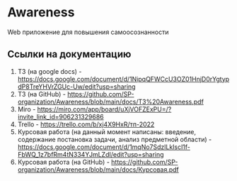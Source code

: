 # Awareness
Web приложение для повышения самоосознанности

## Ссылки на документацию
1. ТЗ (на google docs) - https://docs.google.com/document/d/1NipqQFWCcU3OZ01HnjD0rYgtypdP8TreYHVrZGUc-Uw/edit?usp=sharing
2. ТЗ (на GitHub) - https://github.com/SP-organization/Awareness/blob/main/docs/ТЗ%20Awareness.pdf
3. Miro - https://miro.com/app/board/uXjVOFZExPU=/?invite_link_id=906231329686
4. Trello - https://trello.com/b/xj4X9HxR/тп-2022
5. Курсовая работа (на данный момент написаны: введение, содержание постановка задачи, анализ предметной области) - https://docs.google.com/document/d/1mqNo7SdzlLkIscl1f-FbWQ_1z7bfRm4tN334YJmLZdI/edit?usp=sharing
6. Курсовая работа (на GitHub) - https://github.com/SP-organization/Awareness/blob/main/docs/Курсовая.pdf

